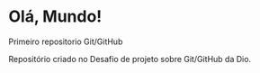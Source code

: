 # Olá, Mundo!
 Primeiro repositorio Git/GitHub

Repositório criado no Desafio de projeto sobre Git/GitHub da Dio.
